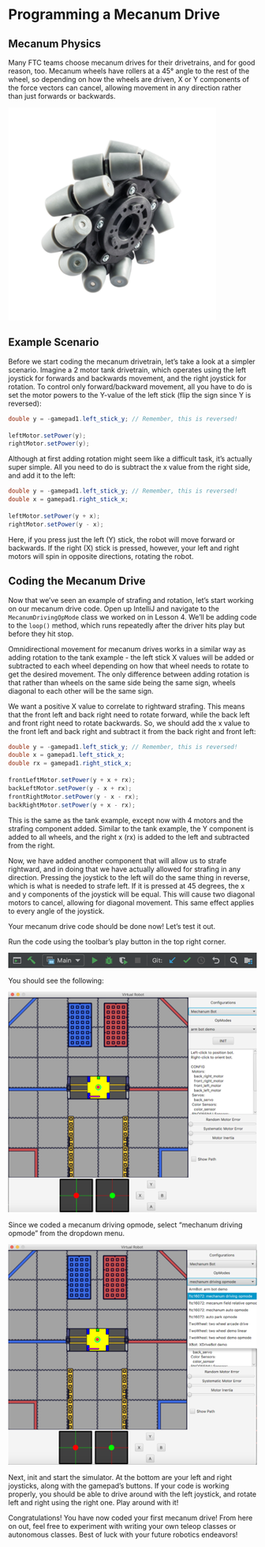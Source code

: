 # Programming a Mecanum Drive

## Mecanum Physics

Many FTC teams choose mecanum drives for their drivetrains, and for good reason, too. Mecanum wheels have rollers at a 45° angle to the rest of the wheel, so depending on how the wheels are driven, X or Y components of the force vectors can cancel, allowing movement in any direction rather than just forwards or backwards.

![A Mecanum Wheel](/assets/mecanum-wheel.png)

## Example Scenario

Before we start coding the mecanum drivetrain, let’s take a look at a simpler scenario. Imagine a 2 motor tank drivetrain, which operates using the left joystick for forwards and backwards movement, and the right joystick for rotation. To control only forward/backward movement, all you have to do is set the motor powers to the Y-value of the left stick (flip the sign since Y is reversed):

```java
double y = -gamepad1.left_stick_y; // Remember, this is reversed!

leftMotor.setPower(y);
rightMotor.setPower(y);
```

Although at first adding rotation might seem like a difficult task, it’s actually super simple. All you need to do is subtract the x value from the right side, and add it to the left:

```java
double y = -gamepad1.left_stick_y; // Remember, this is reversed!
double x = gamepad1.right_stick_x;

leftMotor.setPower(y + x);
rightMotor.setPower(y - x);
```

Here, if you press just the left (Y) stick, the robot will move forward or backwards. If the right (X) stick is pressed, however, your left and right motors will spin in opposite directions, rotating the robot.

## Coding the Mecanum Drive

Now that we’ve seen an example of strafing and rotation, let’s start working on our mecanum drive code. Open up IntelliJ and navigate to the `MecanumDrivingOpMode` class we worked on in Lesson 4. We’ll be adding code to the `loop()` method, which runs repeatedly after the driver hits play but before they hit stop.

Omnidirectional movement for mecanum drives works in a similar way as adding rotation to the tank example - the left stick X values will be added or subtracted to each wheel depending on how that wheel needs to rotate to get the desired movement. The only difference between adding rotation is that rather than wheels on the same side being the same sign, wheels diagonal to each other will be the same sign.

We want a positive X value to correlate to rightward strafing. This means that the front left and back right need to rotate forward, while the back left and front right need to rotate backwards. So, we should add the x value to the front left and back right and subtract it from the back right and front left:

```java
double y = -gamepad1.left_stick_y; // Remember, this is reversed!
double x = gamepad1.left_stick_x;
double rx = gamepad1.right_stick_x;

frontLeftMotor.setPower(y + x + rx);
backLeftMotor.setPower(y - x + rx);
frontRightMotor.setPower(y - x - rx);
backRightMotor.setPower(y + x - rx);
```

This is the same as the tank example, except now with 4 motors and the strafing component added. Similar to the tank example, the Y component is added to all wheels, and the right x (rx) is added to the left and subtracted from the right.

Now, we have added another component that will allow us to strafe rightward, and in doing that we have actually allowed for strafing in any direction. Pressing the joystick to the left will do the same thing in reverse, which is what is needed to strafe left. If it is pressed at 45 degrees, the x and y components of the joystick will be equal. This will cause two diagonal motors to cancel, allowing for diagonal movement. This same effect applies to every angle of the joystick.

Your mecanum drive code should be done now! Let’s test it out.

Run the code using the toolbar’s play button in the top right corner.

![](/assets/toolbar.png)

You should see the following:

![](/assets/simulator.png)

Since we coded a mecanum driving opmode, select “mechanum driving opmode” from the dropdown menu.

![Choosing the OpMode](/assets/choosing-opmode.png)

Next, init and start the simulator. At the bottom are your left and right joysticks, along with the gamepad’s buttons. If your code is working properly, you should be able to drive around with the left joystick, and rotate left and right using the right one. Play around with it!

Congratulations! You have now coded your first mecanum drive! From here on out, feel free to experiment with writing your own teleop classes or autonomous classes. Best of luck with your future robotics endeavors!


